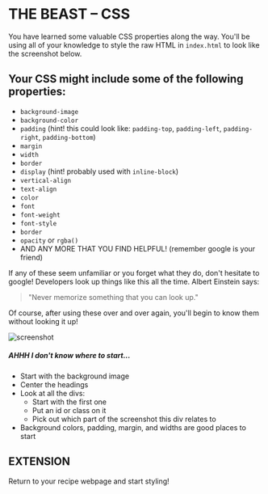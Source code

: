 # THE BEAST – CSS

You have learned some valuable CSS properties along the way. You'll be using all of your knowledge to style the raw HTML in `index.html` to look like the screenshot below.

## Your CSS might include some of the following properties:

* `background-image`
* `background-color`
* `padding` (hint! this could look like: `padding-top`, `padding-left`, `padding-right`, `padding-bottom`)
* `margin`
* `width`
* `border`
* `display` (hint! probably used with `inline-block`)
* `vertical-align`
* `text-align`
* `color`
* `font`
* `font-weight`
* `font-style`
* `border`
* `opacity` or `rgba()`
* AND ANY MORE THAT YOU FIND HELPFUL! (remember google is your friend)

If any of these seem unfamiliar or you forget what they do, don't hesitate to google! Developers look up things like this all the time. 
Albert Einstein says: 
> "Never memorize something that you can look up."

Of course, after using these over and over again, you'll begin to know them without looking it up!


![screenshot](/images/final-product.png)


##### AHHH I don't know where to start...
* Start with the background image
* Center the headings
* Look at all the divs:
  - Start with the first one
  - Put an id or class on it 
  - Pick out which part of the screenshot this div relates to
* Background colors, padding, margin, and widths are good places to start


## EXTENSION
Return to your recipe webpage and start styling!